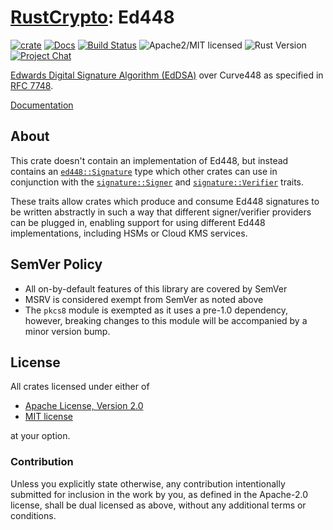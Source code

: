 # [RustCrypto]: Ed448

[![crate][crate-image]][crate-link]
[![Docs][docs-image]][docs-link]
[![Build Status][build-image]][build-link]
![Apache2/MIT licensed][license-image]
![Rust Version][rustc-image]
[![Project Chat][chat-image]][chat-link]

[Edwards Digital Signature Algorithm (EdDSA)][1] over Curve448 as specified
in [RFC 7748][2].

[Documentation][docs-link]

## About

This crate doesn't contain an implementation of Ed448, but instead
contains an [`ed448::Signature`][3] type which other crates can use in
conjunction with the [`signature::Signer`][4] and [`signature::Verifier`][5]
traits.

These traits allow crates which produce and consume Ed448 signatures
to be written abstractly in such a way that different signer/verifier
providers can be plugged in, enabling support for using different
Ed448 implementations, including HSMs or Cloud KMS services.

## SemVer Policy

- All on-by-default features of this library are covered by SemVer
- MSRV is considered exempt from SemVer as noted above
- The `pkcs8` module is exempted as it uses a pre-1.0 dependency, however,
  breaking changes to this module will be accompanied by a minor version bump.

## License

All crates licensed under either of

 * [Apache License, Version 2.0](http://www.apache.org/licenses/LICENSE-2.0)
 * [MIT license](http://opensource.org/licenses/MIT)

at your option.

### Contribution

Unless you explicitly state otherwise, any contribution intentionally submitted
for inclusion in the work by you, as defined in the Apache-2.0 license, shall be
dual licensed as above, without any additional terms or conditions.

[//]: # (badges)

[crate-image]: https://img.shields.io/crates/v/ed448
[crate-link]: https://crates.io/crates/ed448
[docs-image]: https://docs.rs/ed448/badge.svg
[docs-link]: https://docs.rs/ed448/
[build-image]: https://github.com/RustCrypto/signatures/actions/workflows/ed448.yml/badge.svg
[build-link]: https://github.com/RustCrypto/signatures/actions/workflows/ed448.yml
[license-image]: https://img.shields.io/badge/license-Apache2.0/MIT-blue.svg
[rustc-image]: https://img.shields.io/badge/rustc-1.85+-blue.svg
[chat-image]: https://img.shields.io/badge/zulip-join_chat-blue.svg
[chat-link]: https://rustcrypto.zulipchat.com/#narrow/stream/260048-signatures

[//]: # (links)

[RustCrypto]: https://github.com/RustCrypto

[//]: # (footnotes)

[1]: https://en.wikipedia.org/wiki/EdDSA#Ed448
[2]: https://tools.ietf.org/html/rfc7748
[3]: https://docs.rs/ed448/latest/ed448/struct.Signature.html
[4]: https://docs.rs/signature/latest/signature/trait.Signer.html
[5]: https://docs.rs/signature/latest/signature/trait.Verifier.html
